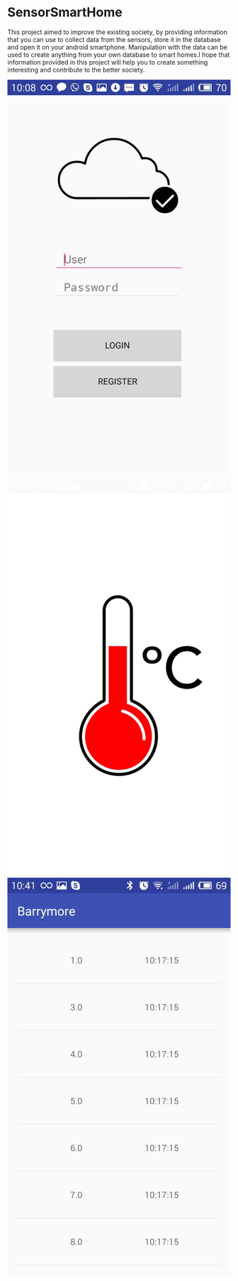 # SensorSmartHome

This project aimed to improve the existing society, by providing information that you can use to collect data from the sensors, store it in the database and open it on your android smartphone. Manipulation with the data can be used to create anything from your own database to smart homes.I hope that information provided in this project will help you to create something interesting and contribute to the better society.


![alt tag](https://github.com/Nestayko/SmartHome/blob/master/AppScreenShot0.jpg)
![alt tag](https://github.com/Nestayko/SmartHome/blob/master/AppScreenShot2.jpg)
![alt tag](https://github.com/Nestayko/SmartHome/blob/master/AppScreenShot1.jpg)



